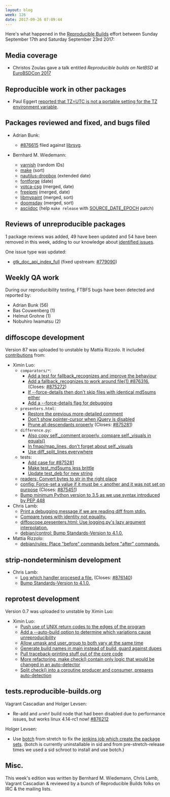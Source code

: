 ```yaml
---
layout: blog
week: 126
date: 2017-09-26 07:09:44
---
```


Here's what happened in the [Reproducible Builds](https://reproducible-builds.org) effort between Sunday September 17th and Saturday September 23rd 2017:

Media coverage
--------------

- Christos Zoulas gave a talk entitled *Reproducible builds on NetBSD* at [EuroBSDCon 2017](https://2017.eurobsdcon.org/talk-speakers/)

Reproducible work in other packages
-----------------------------------

- Paul Eggert [reported that TZ=UTC is not a portable setting for the TZ environment variable](http://lists.alioth.debian.org/pipermail/reproducible-builds/Week-of-Mon-20170918/009289.html).

Packages reviewed and fixed, and bugs filed
-------------------------------------------

* Adrian Bunk:
  * [#876615](https://bugs.debian.org/876615) filed against [librsvg](https://tracker.debian.org/pkg/librsvg).

* Bernhard M. Wiedemann:
  * [varnish](https://github.com/varnishcache/varnish-cache/pull/2436) (random IDs)
  * [make](https://savannah.gnu.org/bugs/index.php?52076) (sort)
  * [nautilus-dropbox](https://github.com/dropbox/nautilus-dropbox/pull/31) (extended date)
  * [fontforge](https://github.com/fontforge/fontforge/pull/3152) (date)
  * [votca-csg](https://github.com/votca/csg/pull/228) (merged, date)
  * [freeipmi](https://savannah.gnu.org/patch/index.php?9457) (merged, date)
  * [libmypaint](https://github.com/mypaint/libmypaint/pull/108) (merged, sort)
  * [doomsday](https://github.com/skyjake/Doomsday-Engine/pull/18) (merged, sort)
  * [asciidoc](https://github.com/asciidoc/asciidoc/pull/115) (help ``make release`` with [SOURCE_DATE_EPOCH](https://reproducible-builds.org/specs/source-date-epoch/) patch)


Reviews of unreproducible packages
----------------------------------

1 package reviews was added, 49 have been updated and 54 have been removed in this week,
adding to our knowledge about [identified issues](https://tests.reproducible-builds.org/debian/index_issues.html).

One issue type was updated:

- [gtk\_doc\_api\_index\_full](https://anonscm.debian.org/git/reproducible/notes.git/commit/?id=2f1ecb12) (fixed upstream: [#779090](https://bugs.debian.org/779090))

Weekly QA work
--------------

During our reproducibility testing, FTBFS bugs have been detected and reported by:

 - Adrian Bunk (56)
 - Bas Couwenberg (1)
 - Helmut Grohne (1)
 - Nobuhiro Iwamatsu (2)


diffoscope development
----------------------

Version 87 was uploaded to unstable by Mattia Rizzolo. It included [contributions](https://anonscm.debian.org/git/reproducible/diffoscope.git/log/?h=debian/87) from:

- Ximin Luo:
    - ``comparators/*``:
        - [Add a test for fallback\_recognizes and improve the behaviour](https://anonscm.debian.org/git/reproducible/diffoscope.git/commit/?id=27be3f4)
        - [Add a fallback\_recognizes to work around file(1) #876316.](https://anonscm.debian.org/git/reproducible/diffoscope.git/commit/?id=7b8b9ae) (Closes: [#875272](https://bugs.debian.org/875272))
        - [If --force-details then don't skip files with identical md5sums either](https://anonscm.debian.org/git/reproducible/diffoscope.git/commit/?id=9b87bd4)
        - [Add a --force-details flag for debugging](https://anonscm.debian.org/git/reproducible/diffoscope.git/commit/?id=8ab261e)
    - ``presenters.html``:
        - [Restore the previous more-detailed comment](https://anonscm.debian.org/git/reproducible/diffoscope.git/commit/?id=21f931a)
        - [Don't show pointer-cursor when jQuery is disabled](https://anonscm.debian.org/git/reproducible/diffoscope.git/commit/?id=48ba0aa)
        - [Prune all descendants properly](https://anonscm.debian.org/git/reproducible/diffoscope.git/commit/?id=ccd926f) (Closes: [#875281](https://bugs.debian.org/875281))
    - ``difference.py``:
        - [Also copy self.\_comment properly, compare self.\_visuals in equals()](https://anonscm.debian.org/git/reproducible/diffoscope.git/commit/?id=f5c9986)
        - [In fmap/map\_lines, don't forget about self.\_visuals](https://anonscm.debian.org/git/reproducible/diffoscope.git/commit/?id=3a8ab73)
        - [Use diff\_split\_lines everywhere](https://anonscm.debian.org/git/reproducible/diffoscope.git/commit/?id=a9bae3a)
    - tests:
        - [Add case for #875281](https://anonscm.debian.org/git/reproducible/diffoscope.git/commit/?id=4cbca96)
        - [Make test\_md5sums less brittle](https://anonscm.debian.org/git/reproducible/diffoscope.git/commit/?id=0fb6d8a)
        - [Update test\_deb for new string](https://anonscm.debian.org/git/reproducible/diffoscope.git/commit/?id=f5e9215)
    - [readers: Convert bytes to str in the right place](https://anonscm.debian.org/git/reproducible/diffoscope.git/commit/?id=8c92a26)
    - [config: Force-set a value if it must be < another and it was not set on purpose](https://anonscm.debian.org/git/reproducible/diffoscope.git/commit/?id=510162b) (Closes: [#875451](https://bugs.debian.org/875451))
    - [Bump minimum Python version to 3.5 as we use syntax introduced by PEP 448](https://anonscm.debian.org/git/reproducible/diffoscope.git/commit/?id=ad8ab31)
- Chris Lamb:
    - [Print a debugging message if we are reading diff from stdin.](https://anonscm.debian.org/git/reproducible/diffoscope.git/commit/?id=509509e)
    - [Compare types with identity not equality.](https://anonscm.debian.org/git/reproducible/diffoscope.git/commit/?id=98de493)
    - [diffoscope.presenters.html: Use logging.py's lazy argument interpolation.](https://anonscm.debian.org/git/reproducible/diffoscope.git/commit/?id=6e42152)
    - [debian/control: Bump Standards-Version to 4.1.0.](https://anonscm.debian.org/git/reproducible/diffoscope.git/commit/?id=c561ae5)
- Mattia Rizzolo:
    - [debian/rules: Place "before" commands before "after" commands.](https://anonscm.debian.org/git/reproducible/diffoscope.git/commit/?id=e07585a)


strip-nondeterminism development
--------------------------------

- Chris Lamb:
  - [Log which handler procesed a file.](https://anonscm.debian.org/git/reproducible/strip-nondeterminism.git/commit/?id=aa9c311) (Closes: [#876140](https://bugs.debian.org/876140))
  - [Bump Standards-Version to 4.1.0.](https://anonscm.debian.org/git/reproducible/strip-nondeterminism.git/commit/?id=d17ee5b)


reprotest development
---------------------

Version 0.7 was uploaded to unstable by Ximin Luo:

- Ximin Luo:
  - [Push use of UNIX return codes to the edges of the program](https://anonscm.debian.org/git/reproducible/reprotest.git/commit/?id=1f93944)
  - [Add a --auto-build option to determine which variations cause unreproducibility](https://anonscm.debian.org/git/reproducible/reprotest.git/commit/?id=fd4a053)
  - [Allow umask and user\_group to both vary at the same time](https://anonscm.debian.org/git/reproducible/reprotest.git/commit/?id=27c1391)
  - [Generate build names in main instead of build, guard against dupes](https://anonscm.debian.org/git/reproducible/reprotest.git/commit/?id=5ad0200)
  - [Pull traceback-printing stuff out of the core code](https://anonscm.debian.org/git/reproducible/reprotest.git/commit/?id=8b03fcf)
  - [More refactoring, make check() contain only logic that would be changed in an auto-detector](https://anonscm.debian.org/git/reproducible/reprotest.git/commit/?id=374c580)
  - [Split check() into a coroutine producer and consumer, prepares auto-detection](https://anonscm.debian.org/git/reproducible/reprotest.git/commit/?id=f4b5e84)


tests.reproducible-builds.org
-----------------------------

Vagrant Cascadian and Holger Levsen:

- Re-add and `armhf` build node that had been disabled due to
  performance issues, but works linux 4.14-rc1 now! [#876212](https://bugs.debian.org/876212)

Holger Levsen:

- Use [botch](https://tracker.debian.org/botch) from stretch to fix the [jenkins job which create the package sets](https://jenkins.debian.net/job/reproducible_create_meta_pkg_sets/). (botch is currently uninstallable in sid and from pre-stretch-release times we used a sid schroot to install and use botch.)

Misc.
-----

This week's edition was written by Bernhard M. Wiedemann, Chris Lamb, Vagrant Cascadian & reviewed by a bunch of Reproducible Builds folks on IRC & the mailing lists.
